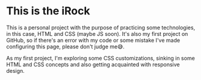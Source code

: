 # This is the iRock

<div>
<p> This is a personal project with the purpose of practicing some technologies, in this case, HTML and CSS (maybe JS soon). It's also my first project on GitHub, so if there's an error with my code or some mistake I've made configuring this page, please don't judge me😅.</p>
<p> As my first project, I'm exploring some CSS customizations, sinking in some HTML and CSS concepts and also getting acquainted with responsive design.</p>
